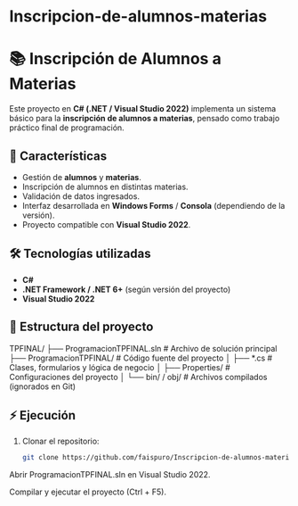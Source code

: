 ﻿# Inscripcion-de-alumnos-materias

# 📚 Inscripción de Alumnos a Materias

Este proyecto en **C# (.NET / Visual Studio 2022)** implementa un sistema básico para la **inscripción de alumnos a materias**, pensado como trabajo práctico final de programación.

## 🚀 Características
- Gestión de **alumnos** y **materias**.
- Inscripción de alumnos en distintas materias.
- Validación de datos ingresados.
- Interfaz desarrollada en **Windows Forms** / **Consola** (dependiendo de la versión).
- Proyecto compatible con **Visual Studio 2022**.

## 🛠️ Tecnologías utilizadas
- **C#**
- **.NET Framework / .NET 6+** (según versión del proyecto)
- **Visual Studio 2022**

## 📂 Estructura del proyecto

TPFINAL/
├── ProgramacionTPFINAL.sln # Archivo de solución principal
├── ProgramacionTPFINAL/ # Código fuente del proyecto
│ ├── *.cs # Clases, formularios y lógica de negocio
│ ├── Properties/ # Configuraciones del proyecto
│ └── bin/ / obj/ # Archivos compilados (ignorados en Git)

## ⚡ Ejecución
1. Clonar el repositorio:
   ```bash
   git clone https://github.com/faispuro/Inscripcion-de-alumnos-materias.git

Abrir ProgramacionTPFINAL.sln en Visual Studio 2022.

Compilar y ejecutar el proyecto (Ctrl + F5).
